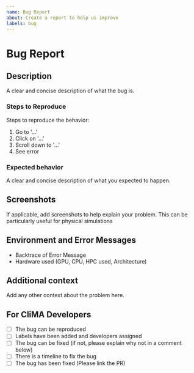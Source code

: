 ```yaml
---
name: Bug Report
about: Create a report to help us improve
labels: bug
---
```


<!--
Thanks for reporting a bug report to CliMa, the Climate Machine!

Please fill in the information below.

If you would like to contact us, we are also available on Slack (What is the best contact method)?
-->

# Bug Report

## Description

A clear and concise description of what the bug is.

### Steps to Reproduce

Steps to reproduce the behavior:

1. Go to '...'
2. Click on '...'
3. Scroll down to '...'
4. See error

### Expected behavior

A clear and concise description of what you expected to happen.

## Screenshots

If applicable, add screenshots to help explain your problem. This can be particularly useful for physical simulations

## Environment and Error Messages

<!--- Please complete the following information --->

 - Backtrace of Error Message
 - Hardware used (GPU, CPU, HPC used, Architecture)

## Additional context

Add any other context about the problem here.


<!--- Please leave the following section --->

## For CliMA Developers

- [ ] The bug can be reproduced
- [ ] Labels have been added and developers assigned
- [ ] The bug can be fixed (if not, please explain why not in a comment below)
- [ ] There is a timeline to fix the bug
- [ ] The bug has been fixed (Please link the PR)
